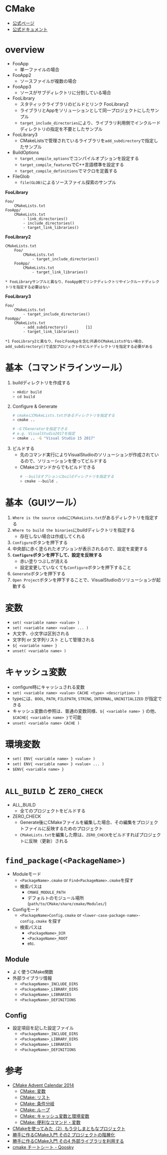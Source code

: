 # CMake

- [公式ページ](https://cmake.org/)
- [公式ドキュメント](https://cmake.org/cmake/help/latest/)

# overview

- FooApp
    - 単一ファイルの場合
- FooApp2
    - ソースファイルが複数の場合
- FooApp3
    - ソースがサブディレクトリに分割している場合
- FooLibrary
    - スタティックライブラリのビルドとリンク
 FooLibrary2
    - ライブラリとAppをソリューションとして同一プロジェクトにしたサンプル
    - `target_include_directories`により、ライブラリ利用側でインクルードディレクトリの指定を不要としたサンプル
- FooLibrary3
    - CMakeListsで管理されているライブラリを`add_subdirectory`で指定したサンプル
- BuildOptions
    - `target_compile_options`でコンパイルオプションを設定する
    - `target_compile_features`でC++言語標準を設定する
    - `target_compile_definitions`でマクロを定義する
- FileGlob
    - `file(GLOB)`によるソースファイル探索のサンプル

**FooLibrary**
```
Foo/
    CMakeLists.txt
FooApp/
    CMakeLists.txt
        - link_directories()
        - include_directories()
        - target_link_libraries() 
```

**FooLibrary2**
```
CMakeLists.txt
    Foo/
        CMakeLists.txt
            - target_include_directories()
    FooApp/
        CMakeLists.txt
            - target_link_libraries()

* FooLibraryサンプルと異なり、FooApp側でリンクディレクトリやインクルードディレクトリを指定する必要はない
```

**FooLibrary3**
```
Foo/
    CMakeLists.txt
        - target_include_directories()
FooApp/
    CMakeLists.txt
        - add_subdirectory()        [1]
        - target_link_libraries()

*1 FooLibrary2と異なり、FooとFooAppを含む共通のCMakeListsがない場合、add_subdirectory()で追加プロジェクトのビルドディレクトリを指定する必要がある
```


# 基本（コマンドラインツール）

1. buildディレクトリを作成する
    ```bash
    > mkdir build
    > cd build
    ```
1. Configure & Generate
    ```bash
    # cmakeにCMakeLists.txtがあるディレクトリを指定する
    > cmake ..

    # -GでGeneratorを指定できる
    # e.g. VisualStudio2017を指定
    > cmake .. -G "Visual Studio 15 2017"
    ```
1. ビルドする
    - 先のコマンド実行によりVisualStudioのソリューションが作成されているので、ソリューションを使ってビルドする
    - CMakeコマンドからでもビルドできる    
        ```bash
        # --buildオプションにbuildディレクトリを指定する
        > cmake --build .
        ```

# 基本（GUIツール）

1. `Where is the source code`に`CMakeLists.txt`があるディレクトリを指定する
1. `Where to build the binaries`にbuildディレクトリを指定する
    - 存在しない場合は作成してくれる
1. `Configure`ボタンを押下する
1. 中央部に赤く塗られたオプションが表示されるので、設定を変更する
1. **`Configure`ボタンを押下して、設定を反映する**
    - 赤い塗りつぶしが消える
    - 設定変更していなくても`Configure`ボタンを押下すること
1. `Generate`ボタンを押下する
1. `Open Project`ボタンを押下することで、VisualStudioのソリューションが起動する

# 変数

- `set( <variable name> <value> )`
- `set( <variable name> <value> ... )`
- 大文字、小文字は区別される
- 文字列 or 文字列リスト として管理される
- `${ <variable name> }`
- `unset( <variable name> )`

# キャッシュ変数

- configure時にキャッシュされる変数
- `set( <variable name> <value> CACHE <type> <description> )`
- typeには、`BOOL`, `PATH`, `FILEPATH`, `STRING`, `INTERNAL`, `UNINITIALIZED` が指定できる
- キャッシュ変数の参照は、普通の変数同様、`${ <variable name> }` の他、`$CACHE{ <variable name> }`で可能
- `unset( <variable name> CACHE )`

# 環境変数

- `set( ENV{ <variable name> } <value> )`
- `set( ENV{ <variable name> } <value> ... )`
- `$ENV{ <variable name> }`

# `ALL_BUILD` と `ZERO_CHECK`

- ALL_BUILD
    - 全てのプロジェクトをビルドする
- ZERO_CHECK
    - Generate後にCMakeファイルを編集した場合、その編集をプロジェクトファイルに反映するためのプロジェクト
    - `CMakeLists.txt`を編集した際は、`ZERO_CHECK`をビルドすればプロジェクトに反映（更新）される

# `find_package(<PackageName>)`

- Moduleモード
    - `<PackageName>.cmake` or `Find<PackageName>.cmake`を探す
    - 検索パスは
        - `CMAKE_MODULE_PATH`
        - デフォルトのモジュール場所(`path/to/CMake/share/cmake/Modules/`)
- Configモード
    - `<PackageName>Config.cmake` or `<lower-case-package-name>-config.cmake` を探す
    - 検索パスは
        - `<PackageName>_DIR`
        - `<PackageName>_ROOT`
        - etc.

## Module

- よく使うCMake関数
- 外部ライブラリ情報
    - `<PackageName>_INCLUDE_DIRS`
    - `<PackageName>_LIBRARY_DIRS`
    - `<PackageName>_LIBRARIES`
    - `<PackageName>_DEFINITIONS`

## Config

- 設定項目を記した設定ファイル
    - `<PackageName>_INCLUDE_DIRS`
    - `<PackageName>_LIBRARY_DIRS`
    - `<PackageName>_LIBRARIES`
    - `<PackageName>_DEFINITIONS`

# 参考

- [CMake Advent Calendar 2014](https://qiita.com/advent-calendar/2014/cmake)
    - [CMake: 変数](https://qiita.com/mrk_21/items/68470da5d1931915cde2)
    - [CMake: リスト](https://qiita.com/mrk_21/items/082bae48a5ef2ac1564c)
    - [CMake: 条件分岐](https://qiita.com/mrk_21/items/49d8802dc63a2791bcc3)
    - [CMake: ループ](https://qiita.com/mrk_21/items/f45736dcf418bd937efe)
    - [CMake: キャッシュ変数と環境変数](https://qiita.com/mrk_21/items/186439952a6665184444)
    - [CMake: 便利なコマンド・変数](https://qiita.com/mrk_21/items/5e7ca775b463a4141a58)
- [CMakeを使ってみた（2）もう少しまともなプロジェクト](https://www.wagavulin.jp/entry/2011/11/27/222642)
- [勝手に作るCMake入門 その2 プロジェクトの階層化](https://kamino.hatenablog.com/entry/cmake_tutorial2)
- [勝手に作るCMake入門 その4 外部ライブラリを利用する](https://kamino.hatenablog.com/entry/cmake_tutorial4)
- [cmake チートシート - Qoosky](https://www.qoosky.io/techs/814fda555d)

